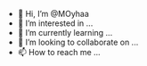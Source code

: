 - 👋 Hi, I’m @MOyhaa
- 👀 I’m interested in ...
- 🌱 I’m currently learning ...
- 💞️ I’m looking to collaborate on ...
- 📫 How to reach me ...

<!---
MOyhaa/MOyhaa is a ✨ special ✨ repository because its `README.md` (this file) appears on your GitHub profile.
You can click the Preview link to take a look at your changes.
--->
